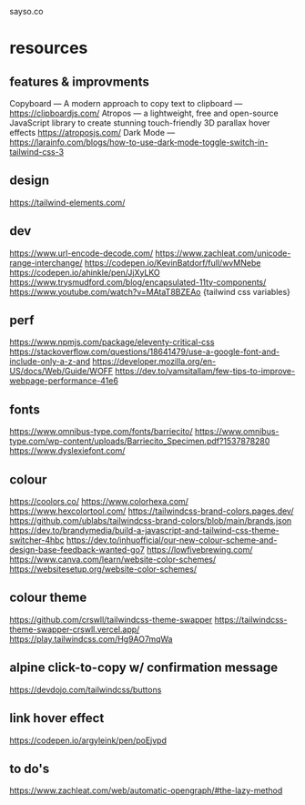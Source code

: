 sayso.co

# resources

##  features & improvments
Copyboard — A modern approach to copy text to clipboard — https://clipboardjs.com/
Atropos — a lightweight, free and open-source JavaScript library to create stunning touch-friendly 3D parallax hover effects https://atroposjs.com/
Dark Mode — https://larainfo.com/blogs/how-to-use-dark-mode-toggle-switch-in-tailwind-css-3

## design
https://tailwind-elements.com/

## dev
https://www.url-encode-decode.com/
https://www.zachleat.com/unicode-range-interchange/
https://codepen.io/KevinBatdorf/full/wvMNebe
https://codepen.io/ahinkle/pen/JjXyLKO
https://www.trysmudford.com/blog/encapsulated-11ty-components/
https://www.youtube.com/watch?v=MAtaT8BZEAo {tailwind css variables}

## perf
https://www.npmjs.com/package/eleventy-critical-css
https://stackoverflow.com/questions/18641479/use-a-google-font-and-include-only-a-z-and
https://developer.mozilla.org/en-US/docs/Web/Guide/WOFF
https://dev.to/vamsitallam/few-tips-to-improve-webpage-performance-41e6

## fonts
https://www.omnibus-type.com/fonts/barriecito/
https://www.omnibus-type.com/wp-content/uploads/Barriecito_Specimen.pdf?1537878280
https://www.dyslexiefont.com/

## colour
https://coolors.co/
https://www.colorhexa.com/
https://www.hexcolortool.com/
https://tailwindcss-brand-colors.pages.dev/
https://github.com/ublabs/tailwindcss-brand-colors/blob/main/brands.json
https://dev.to/brandymedia/build-a-javascript-and-tailwind-css-theme-switcher-4hbc
https://dev.to/inhuofficial/our-new-colour-scheme-and-design-base-feedback-wanted-go7
https://lowfivebrewing.com/
https://www.canva.com/learn/website-color-schemes/
https://websitesetup.org/website-color-schemes/


## colour theme
https://github.com/crswll/tailwindcss-theme-swapper
https://tailwindcss-theme-swapper-crswll.vercel.app/
https://play.tailwindcss.com/Hg9AO7mqWa


## alpine click-to-copy w/ confirmation message
https://devdojo.com/tailwindcss/buttons
<script>
window.successTimeout = null;
//window.$store = null;
document.addEventListener('alpine:init', () => {
    Alpine.store('pageData', {
        'help': false,
        'success': false,
        fallbackCopyTextToClipboard:  function(text) {
            var textArea = document.createElement("textarea");
            textArea.value = text;

            // Avoid scrolling to bottom
            textArea.style.top = "0";
            textArea.style.left = "0";
            textArea.style.position = "fixed";

            document.body.appendChild(textArea);
            textArea.focus();
            textArea.select();

            try {
                var successful = document.execCommand('copy');
                var msg = successful ? 'successful' : 'unsuccessful';
                console.log('Fallback: Copying text command was ' + msg);
            } catch (err) {
                console.error('Fallback: Oops, unable to copy', err);
            }

            document.body.removeChild(textArea);
        },
        copyTextToClipboard: function(el) {
            let codeEl = document.getElementById('code-' + el.dataset.index);
            let text = codeEl.innerText.trim();
            if (!navigator.clipboard) {
                this.fallbackCopyTextToClipboard(text);
                return;
            }
            let that = this;
            navigator.clipboard.writeText(text).then(function() {
                that.success = true;
                clearTimeout(successTimeout);
                successTimeout = setTimeout(function(){
                    that.success = false;
                }, 2000);
                //console.log(that.success = true;);
                console.log('Async: Copying to clipboard was successful!');
            }, function(err) {
                console.error('Async: Could not copy text: ', err);
            });
        }
    });
});
</script>

## link hover effect
https://codepen.io/argyleink/pen/poEjvpd

## to do's

https://www.zachleat.com/web/automatic-opengraph/#the-lazy-method
